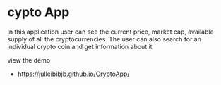 # cypto App

In this application user can see the current price, market cap, available supply of all the cryptocurrencies. The user can also search for an individual crypto coin and get information about it

view the demo 

- https://julleibibjb.github.io/CryptoApp/
